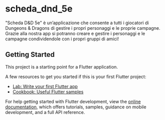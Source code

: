 # scheda_dnd_5e

"Scheda D&D 5e" è un’applicazione che consente a tutti i giocatori di Dungeons & Dragons di gestire i propri personaggi e le proprie campagne. Grazie alla nostra app si potranno creare e gestire i personaggi e le campagne condividendole con i propri gruppi di amici!

## Getting Started

This project is a starting point for a Flutter application.

A few resources to get you started if this is your first Flutter project:

- [Lab: Write your first Flutter app](https://docs.flutter.dev/get-started/codelab)
- [Cookbook: Useful Flutter samples](https://docs.flutter.dev/cookbook)

For help getting started with Flutter development, view the
[online documentation](https://docs.flutter.dev/), which offers tutorials,
samples, guidance on mobile development, and a full API reference.
